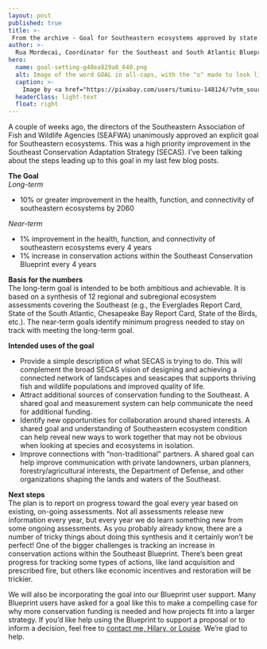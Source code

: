 ```yaml
---
layout: post
published: true
title: >-
 From the archive - Goal for Southeastern ecosystems approved by state wildlife agency directors
author: >-
  Rua Mordecai, Coordinator for the Southeast and South Atlantic Blueprints
hero:
  name: goal-setting-g48ea829a8_640.png
  alt: Image of the word GOAL in all-caps, with the "o" made to look like a target and a dart in the middle of it.
  caption: >-
    Image by <a href="https://pixabay.com/users/tumisu-148124/?utm_source=link-attribution&amp;utm_medium=referral&amp;utm_campaign=image&amp;utm_content=1955806">Tumisu</a> from <a href="https://pixabay.com/?utm_source=link-attribution&amp;utm_medium=referral&amp;utm_campaign=image&amp;utm_content=1955806">Pixabay</a>. <a href="https://pixabay.com/service/license/">Pixabay license</a>.
  headerClass: light-text
  float: right
---
```

A couple of weeks ago, the directors of the Southeastern Association of Fish and Wildlife Agencies (SEAFWA) unanimously approved an explicit goal for Southeastern ecosystems. This was a high priority improvement in the Southeast Conservation Adaptation Strategy (SECAS). I’ve been talking about the steps leading up to this goal in my last few blog posts.

**The Goal**  
_Long-term_  

- 10% or greater improvement in the health, function, and connectivity of southeastern ecosystems by 2060

_Near-term_  

- 1% improvement in the health, function, and connectivity of southeastern ecosystems every 4 years
- 1% increase in conservation actions within the Southeast Conservation Blueprint every 4 years<!--more-->

**Basis for the numbers**  
The long-term goal is intended to be both ambitious and achievable. It is based on a synthesis of 12 regional and subregional ecosystem assessments covering the Southeast (e.g., the Everglades Report Card, State of the South Atlantic, Chesapeake Bay Report Card, State of the Birds, etc.). The near-term goals identify minimum progress needed to stay on track with meeting the long-term goal.

**Intended uses of the goal**
- Provide a simple description of what SECAS is trying to do. This will complement the broad SECAS vision of designing and achieving a connected network of landscapes and seascapes that supports thriving fish and wildlife populations and improved quality of life.
- Attract additional sources of conservation funding to the Southeast. A shared goal and measurement system can help communicate the need for additional funding.
- Identify new opportunities for collaboration around shared interests. A shared goal and understanding of Southeastern ecosystem condition can help reveal new ways to work together that may not be obvious when looking at species and ecosystems in isolation.
- Improve connections with “non-traditional” partners. A shared goal can help improve communication with private landowners, urban planners, forestry/agricultural interests, the Department of Defense, and other organizations shaping the lands and waters of the Southeast.

**Next steps**  
The plan is to report on progress toward the goal every year based on existing, on-going assessments. Not all assessments release new information every year, but every year we do learn something new from some ongoing assessments. As you probably already know, there are a number of tricky things about doing this synthesis and it certainly won’t be perfect! One of the bigger challenges is tracking an increase in conservation actions within the Southeast Blueprint. There’s been great progress for tracking some types of actions, like land acquisition and prescribed fire, but others like economic incentives and restoration will be trickier.

We will also be incorporating the goal into our Blueprint user support. Many Blueprint users have asked for a goal like this to make a compelling case for why more conservation funding is needed and how projects fit into a larger strategy. If you’d like help using the Blueprint to support a proposal or to inform a decision, feel free to [contact me, Hilary, or Louise](http://secassoutheast.org/staff). We’re glad to help.
